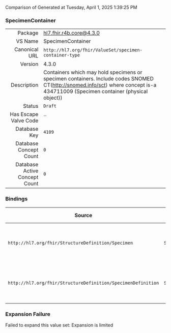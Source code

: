 Comparison of 
Generated at Tuesday, April 1, 2025 1:39:25 PM

### SpecimenContainer

|      |     |
| ---: | --- |
| Package | hl7.fhir.r4b.core@4.3.0 |
| VS Name | SpecimenContainer |
| Canonical URL | `http://hl7.org/fhir/ValueSet/specimen-container-type` |
| Version | 4.3.0 |
| Description | Containers which may hold specimens or specimen containers. Include codes  SNOMED CT(http://snomed.info/sct) where concept is-a 434711009 (Specimen container (physical object)) |
| Status | `Draft` |
| Has Escape Valve Code | `` |
| Database Key | `4109` |
| Database Concept Count | `0` |
| Database Active Concept Count | `0` |
### Bindings

| Source | Element | Binding | Strength | Element Short |
| ------ | ------- | ------- | -------- | ------------- |
| `http://hl7.org/fhir/StructureDefinition/Specimen` | `Specimen.container.type` | `http://hl7.org/fhir/ValueSet/specimen-container-type` | `Example` | Kind of container directly associated with specimen |
| `http://hl7.org/fhir/StructureDefinition/SpecimenDefinition` | `SpecimenDefinition.typeTested.container.type` | `http://hl7.org/fhir/ValueSet/specimen-container-type` | `Example` | Kind of container associated with the kind of specimen |

### Expansion Failure

Failed to expand this value set: Expansion is limited

